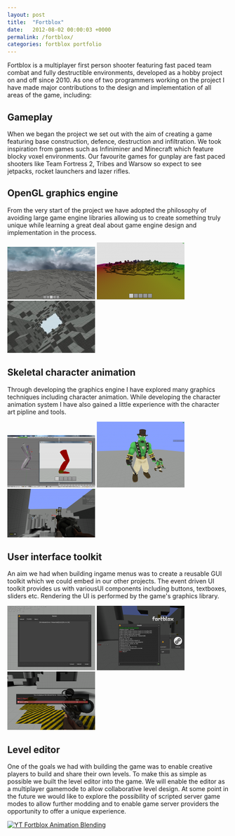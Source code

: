```yaml
---
layout: post
title:  "Fortblox"
date:   2012-08-02 00:00:03 +0000
permalink: /fortblox/
categories: fortblox portfolio
---
```

Fortblox is a multiplayer first person shooter featuring fast paced team combat and fully destructible environments, developed as a hobby project on and off since 2010. As one of two programmers working on the project I have made major contributions to the design and implementation of all areas of the game, including:

## Gameplay
When we began the project we set out with the aim of creating a game featuring base construction, defence, destruction and infiltration. We took inspiration from games such as Infiniminer and Minecraft which feature blocky voxel environments. Our favourite games for gunplay are fast paced shooters like Team Fortress 2, Tribes and Warsow so expect to see jetpacks, rocket launchers and lazer rifles.

## OpenGL graphics engine
From the very start of the project we have adopted the philosophy of avoiding large game engine libraries allowing us to create something truly unique while learning a great deal about game engine design and implementation in the process.

[![Fortblox image 1](/download/thumbnail.fb1.png)](/download/fb1.png)
[![Fortblox image 2](/download/thumbnail.fb2.png)](/download/fb2.png)
[![Fortblox image 3](/download/thumbnail.fb3.jpg)](/download/fb3.jpg)

## Skeletal character animation
Through developing the graphics engine I have explored many graphics techniques including character animation. While developing the character animation system I have also gained a little experience with the character art pipline and tools.

[![Fortblox image 4](/download/thumbnail.fb4.png)](/download/fb4.png)
[![Fortblox image 5](/download/thumbnail.fb5.png)](/download/fb5.png)
[![Fortblox image 6](/download/thumbnail.fb6.png)](/download/fb6.png)

## User interface toolkit
An aim we had when building ingame menus was to create a reusable GUI toolkit which we could embed in our other projects. The event driven UI toolkit provides us with variousUI components including buttons, textboxes, sliders etc. Rendering the UI is performed by the game's graphics library.

[![Fortblox image 7](/download/thumbnail.fb7.png)](/download/fb7.png)
[![Fortblox image 8](/download/thumbnail.fb8.png)](/download/fb8.png)
[![Fortblox image 9](/download/thumbnail.fb9.png)](/download/fb9.png)

## Level editor
One of the goals we had with building the game was to enable creative players to build and share their own levels. To make this as simple as possible we built the level editor into the game. We will enable the editor as a multiplayer gamemode to allow collaborative level design. At some point in the future we would like to explore the possibility of scripted server game modes to allow further modding and to enable game server providers the opportunity to offer a unique experience.

[![YT Fortblox Animation Blending](https://img.youtube.com/vi/zxqWnp8Fljg/0.jpg)](https://www.youtube.com/watch?v=zxqWnp8Fljg)

